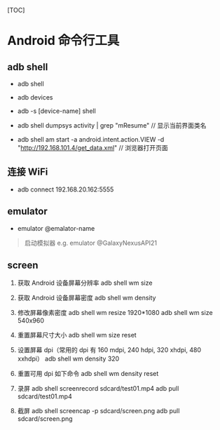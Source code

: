 [TOC]

# Android 命令行工具

## adb shell

- adb shell
- adb devices
- adb -s [device-name] shell

- adb shell dumpsys activity | grep "mResume" // 显示当前界面类名

- adb shell am start -a android.intent.action.VIEW -d "http://192.168.101.4/get_data.xml" // 浏览器打开页面

## 连接 WiFi

- adb connect 192.168.20.162:5555

## emulator

- emulator @emalator-name
> 启动模拟器 e.g. emulator @GalaxyNexusAPI21

## screen

1. 获取 Android 设备屏幕分辨率
adb shell wm size

2. 获取 Android 设备屏幕密度
adb shell wm density

3. 修改屏幕像素密度
adb shell wm resize 1920*1080
adb shell wm size 540x960

4. 重置屏幕尺寸大小
adb shell wm size reset

5. 设置屏幕 dpi（常用的 dpi 有 160 mdpi, 240 hdpi, 320 xhdpi, 480 xxhdpi）
adb shell wm density 320

6. 重置可用 dpi 如下命令
adb shell wm density reset

7. 录屏
adb shell screenrecord sdcard/test01.mp4
adb pull sdcard/test01.mp4

8. 截屏
adb shell screencap -p sdcard/screen.png
adb pull sdcard/screen.png